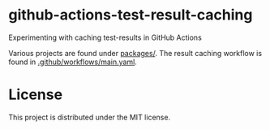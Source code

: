 # github-actions-test-result-caching

Experimenting with caching test-results in GitHub Actions

Various projects are found under [packages/](./packages). The result caching workflow is found in [.github/workflows/main.yaml](./github/workflows/main.yaml).


# License
This project is distributed under the MIT license.
